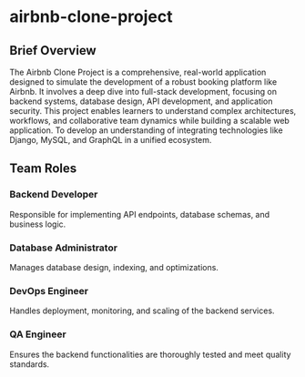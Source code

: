 # airbnb-clone-project

## Brief Overview
The Airbnb Clone Project is a comprehensive, real-world application designed to simulate the development of a robust booking platform like Airbnb. It involves a deep dive into full-stack development, focusing on backend systems, database design, API development, and application security. This project enables learners to understand complex architectures, workflows, and collaborative team dynamics while building a scalable web application. To develop an understanding of integrating technologies like Django, MySQL, and GraphQL in a unified ecosystem.

## Team Roles

### Backend Developer
Responsible for implementing API endpoints, database schemas, and business logic.

### Database Administrator
Manages database design, indexing, and optimizations.

### DevOps Engineer
Handles deployment, monitoring, and scaling of the backend services.

### QA Engineer
Ensures the backend functionalities are thoroughly tested and meet quality standards.
